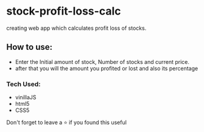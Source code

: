 # stock-profit-loss-calc
creating web app which calculates profit loss of stocks.
## How to use:
- Enter the Initial amount of stock, Number of stocks and current price.
- after that you will the amount you profited or lost and also its percentage

### Tech Used:
- vinillaJS
- html5
- CSS5

Don't forget to leave a ⭐ if you found this useful
